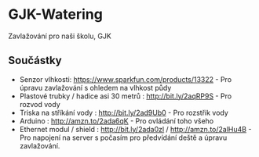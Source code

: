 # GJK-Watering
Zavlažování pro naši školu, GJK

## Součástky
* Senzor vlhkosti: https://www.sparkfun.com/products/13322 - Pro úpravu zavlažování s ohledem na vlhkost půdy
* Plastové trubky / hadice asi 30 metrů : http://bit.ly/2aqRP9S - Pro rozvod vody
* Triska na stříkání vody : http://bit.ly/2ad9Ub0 - Pro rozstřik vody
* Arduino : http://amzn.to/2ada6qK - Pro ovládání toho všeho
* Ethernet modul / shield : http://bit.ly/2ada0zl / http://amzn.to/2alHu4B - Pro napojení na server s počasím pro předvídání deště a úpravu zavlažování.
